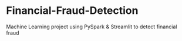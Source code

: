 # Financial-Fraud-Detection
Machine Learning project using PySpark &amp; Streamlit to detect financial fraud
